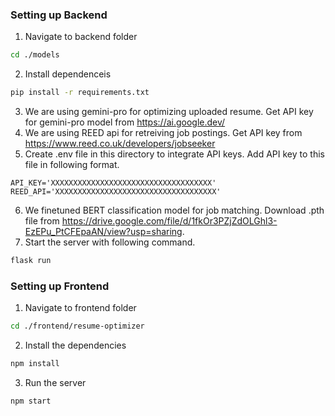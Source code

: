 ### Setting up Backend

1. Navigate to backend folder
```bash
cd ./models
```
2. Install dependenceis
```bash
pip install -r requirements.txt
```
3. We are using gemini-pro for optimizing uploaded resume. Get API key for gemini-pro model from https://ai.google.dev/
4. We are using REED api for retreiving job postings. Get API key from https://www.reed.co.uk/developers/jobseeker
5. Create .env file in this directory to integrate API keys. Add API key to this file in following format.
```text
API_KEY='XXXXXXXXXXXXXXXXXXXXXXXXXXXXXXXXXXXX'
REED_API='XXXXXXXXXXXXXXXXXXXXXXXXXXXXXXXXXXXX'
```
6. We finetuned BERT classification model for job matching. Download .pth file from https://drive.google.com/file/d/1fkOr3PZjZdOLGhl3-EzEPu_PtCFEpaAN/view?usp=sharing.
7. Start the server with following command.
```bash
flask run
```

### Setting up Frontend

1. Navigate to frontend folder
```bash
cd ./frontend/resume-optimizer
```
2. Install the dependencies
```bash
npm install
```
3. Run the server
```bash
npm start
```
